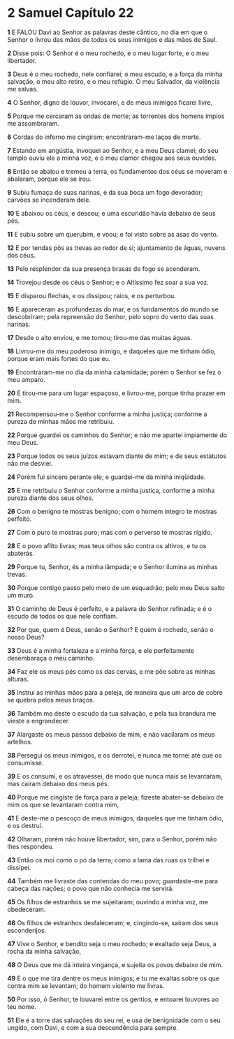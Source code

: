 # 2 Samuel Capítulo 22

**1** 	E FALOU Davi ao Senhor as palavras deste cântico, no dia em que o Senhor o livrou das mãos de todos os seus inimigos e das mãos de Saul.

**2** 	Disse pois: O Senhor é o meu rochedo, e o meu lugar forte, e o meu libertador.

**3** 	Deus é o meu rochedo, nele confiarei; o meu escudo, e a força da minha salvação, o meu alto retiro, e o meu refúgio. Ó meu Salvador, da violência me salvas.

**4** 	O Senhor, digno de louvor, invocarei, e de meus inimigos ficarei livre,

**5** 	Porque me cercaram as ondas de morte; as torrentes dos homens ímpios me assombraram.

**6** 	Cordas do inferno me cingiram; encontraram-me laços de morte.

**7** 	Estando em angústia, invoquei ao Senhor, e a meu Deus clamei; do seu templo ouviu ele a minha voz, e o meu clamor chegou aos seus ouvidos.

**8** 	Então se abalou e tremeu a terra, os fundamentos dos céus se moveram e abalaram, porque ele se irou.

**9** 	Subiu fumaça de suas narinas, e da sua boca um fogo devorador; carvões se incenderam dele.

**10** 	E abaixou os céus, e desceu; e uma escuridão havia debaixo de seus pés.

**11** 	E subiu sobre um querubim, e voou; e foi visto sobre as asas do vento.

**12** 	E por tendas pôs as trevas ao redor de si; ajuntamento de águas, nuvens dos céus.

**13** 	Pelo resplendor da sua presença brasas de fogo se acenderam.

**14** 	Trovejou desde os céus o Senhor; e o Altíssimo fez soar a sua voz.

**15** 	E disparou flechas, e os dissipou; raios, e os perturbou.

**16** 	E apareceram as profundezas do mar, e os fundamentos do mundo se descobriram; pela repreensão do Senhor, pelo sopro do vento das suas narinas.

**17** 	Desde o alto enviou, e me tomou; tirou-me das muitas águas.

**18** 	Livrou-me do meu poderoso inimigo, e daqueles que me tinham ódio, porque eram mais fortes do que eu.

**19** 	Encontraram-me no dia da minha calamidade; porém o Senhor se fez o meu amparo.

**20** 	E tirou-me para um lugar espaçoso, e livrou-me, porque tinha prazer em mim.

**21** 	Recompensou-me o Senhor conforme a minha justiça; conforme a pureza de minhas mãos me retribuiu.

**22** 	Porque guardei os caminhos do Senhor; e não me apartei impiamente do meu Deus.

**23** 	Porque todos os seus juízos estavam diante de mim; e de seus estatutos não me desviei.

**24** 	Porém fui sincero perante ele; e guardei-me da minha iniqüidade.

**25** 	E me retribuiu o Senhor conforme a minha justiça, conforme a minha pureza diante dos seus olhos.

**26** 	Com o benigno te mostras benigno; com o homem íntegro te mostras perfeito.

**27** 	Com o puro te mostras puro; mas com o perverso te mostras rígido.

**28** 	E o povo aflito livras; mas teus olhos são contra os altivos, e tu os abaterás.

**29** 	Porque tu, Senhor, és a minha lâmpada; e o Senhor ilumina as minhas trevas.

**30** 	Porque contigo passo pelo meio de um esquadrão; pelo meu Deus salto um muro.

**31** 	O caminho de Deus é perfeito, e a palavra do Senhor refinada; e é o escudo de todos os que nele confiam.

**32** 	Por que, quem é Deus, senão o Senhor? E quem é rochedo, senão o nosso Deus?

**33** 	Deus é a minha fortaleza e a minha força, e ele perfeitamente desembaraça o meu caminho.

**34** 	Faz ele os meus pés como os das cervas, e me põe sobre as minhas alturas.

**35** 	Instrui as minhas mãos para a peleja, de maneira que um arco de cobre se quebra pelos meus braços.

**36** 	Também me deste o escudo da tua salvação, e pela tua brandura me vieste a engrandecer.

**37** 	Alargaste os meus passos debaixo de mim, e não vacilaram os meus artelhos.

**38** 	Persegui os meus inimigos, e os derrotei, e nunca me tornei até que os consumisse.

**39** 	E os consumi, e os atravessei, de modo que nunca mais se levantaram, mas caíram debaixo dos meus pés.

**40** 	Porque me cingiste de força para a peleja; fizeste abater-se debaixo de mim os que se levantaram contra mim,

**41** 	E deste-me o pescoço de meus inimigos, daqueles que me tinham ódio, e os destruí.

**42** 	Olharam, porém não houve libertador; sim, para o Senhor, porém não lhes respondeu.

**43** 	Então os moí como o pó da terra; como a lama das ruas os trilhei e dissipei.

**44** 	Também me livraste das contendas do meu povo; guardaste-me para cabeça das nações; o povo que não conhecia me servirá.

**45** 	Os filhos de estranhos se me sujeitaram; ouvindo a minha voz, me obedeceram.

**46** 	Os filhos de estranhos desfaleceram; e, cingindo-se, saíram dos seus esconderijos.

**47** 	Vive o Senhor, e bendito seja o meu rochedo; e exaltado seja Deus, a rocha da minha salvação,

**48** 	O Deus que me dá inteira vingança, e sujeita os povos debaixo de mim.

**49** 	E o que me tira dentre os meus inimigos; e tu me exaltas sobre os que contra mim se levantam; do homem violento me livras.

**50** 	Por isso, ó Senhor, te louvarei entre os gentios, e entoarei louvores ao teu nome.

**51** 	Ele é a torre das salvações do seu rei, e usa de benignidade com o seu ungido, com Davi, e com a sua descendência para sempre.

